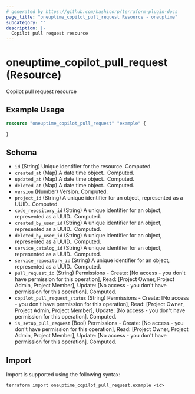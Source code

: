 ```yaml
---
# generated by https://github.com/hashicorp/terraform-plugin-docs
page_title: "oneuptime_copilot_pull_request Resource - oneuptime"
subcategory: ""
description: |-
  Copilot pull request resource
---
```


# oneuptime_copilot_pull_request (Resource)

Copilot pull request resource

## Example Usage

```terraform
resource "oneuptime_copilot_pull_request" "example" {

}
```

## Schema

- `id` (String) Unique identifier for the resource. Computed.
- `created_at` (Map) A date time object.. Computed.
- `updated_at` (Map) A date time object.. Computed.
- `deleted_at` (Map) A date time object.. Computed.
- `version` (Number) Version. Computed.
- `project_id` (String) A unique identifier for an object, represented as a UUID.. Computed.
- `code_repository_id` (String) A unique identifier for an object, represented as a UUID.. Computed.
- `created_by_user_id` (String) A unique identifier for an object, represented as a UUID.. Computed.
- `deleted_by_user_id` (String) A unique identifier for an object, represented as a UUID.. Computed.
- `service_catalog_id` (String) A unique identifier for an object, represented as a UUID.. Computed.
- `service_repository_id` (String) A unique identifier for an object, represented as a UUID.. Computed.
- `pull_request_id` (String) Permissions - Create: [No access - you don't have permission for this operation], Read: [Project Owner, Project Admin, Project Member], Update: [No access - you don't have permission for this operation]. Computed.
- `copilot_pull_request_status` (String) Permissions - Create: [No access - you don't have permission for this operation], Read: [Project Owner, Project Admin, Project Member], Update: [No access - you don't have permission for this operation]. Computed.
- `is_setup_pull_request` (Bool) Permissions - Create: [No access - you don't have permission for this operation], Read: [Project Owner, Project Admin, Project Member], Update: [No access - you don't have permission for this operation]. Computed.

## Import

Import is supported using the following syntax:

```shell
terraform import oneuptime_copilot_pull_request.example <id>
```
